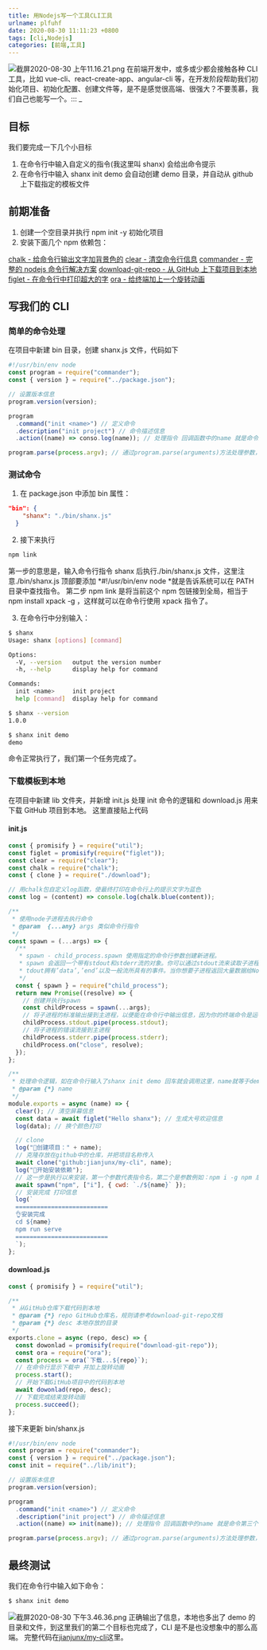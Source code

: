 ```yaml
---
title: 用Nodejs写一个工具CLI工具
urlname: plfuhf
date: 2020-08-30 11:11:23 +0800
tags: [cli,Nodejs]
categories: [前端,工具]
---
```


![截屏2020-08-30 上午11.16.21.png](https:/jianjun-1251280787.file.myqcloud.com/post/1598757500590-56b8396d-9b16-4406-84bf-0eb865b81612.png)
在前端开发中，或多或少都会接触各种 CLI 工具，比如 vue-cli、react-create-app、angular-cli 等，在开发阶段帮助我们初始化项目、初始化配置、创建文件等，是不是感觉很高端、很强大？不要羡慕，我们自己也能写一个。:::
\_

## 目标

我们要完成一下几个小目标

1. 在命令行中输入自定义的指令(我这里叫 shanx) 会给出命令提示
1. 在命令行中输入 shanx init demo 会自动创建 demo 目录，并自动从 github 上下载指定的模板文件

## 前期准备

1. 创建一个空目录并执行 npm init -y 初始化项目
1. 安装下面几个 npm 依赖包：

[chalk - 给命令行输出文字加背景色的](https://github.com/chalk/chalk#readme)
[clear - 清空命令行信息](https://github.com/bahamas10/node-clear#readme)
[commander - 完整的 nodejs 命令行解决方案](https://github.com/tj/commander.js#readme)
[download-git-repo - 从 GitHub 上下载项目到本地](https://gitlab.com/flippidippi/download-git-repo#readme)
[figlet - 在命令行中打印超大的字](https://github.com/patorjk/figlet.js#readme)
[ora - 给终端加上一个旋转动画](https://github.com/sindresorhus/ora#readme)

## 写我们的 CLI

### 简单的命令处理

在项目中新建 bin 目录，创建 shanx.js 文件，代码如下

```javascript
#!/usr/bin/env node
const program = require("commander");
const { version } = require("../package.json");

// 设置版本信息
program.version(version);

program
  .command("init <name>") // 定义命令
  .description("init project") // 命令描述信息
  .action((name) => conso.log(name)); // 处理指令 回调函数中的name 就是命令第三个参数的值 如：shanx init demo 那么name就等于demo

program.parse(process.argv); // 通过program.parse(arguments)方法处理参数，没有被使用的选项会存放在program.args数组中。
```

### 测试命令

1. 在 package.json 中添加 bin 属性：

```json
"bin": {
    "shanx": "./bin/shanx.js"
  }
```

2. 接下来执行

```bash
npm link
```

第一步的意思是，输入命令行指令 shanx 后执行./bin/shanx.js 文件，这里注意./bin/shanx.js 顶部要添加 *#!/usr/bin/env node *就是告诉系统可以在 PATH 目录中查找指令。
第二步 npm link 是将当前这个 npm 包链接到全局，相当于 npm install xpack -g ，这样就可以在命令行使用 xpack 指令了。

3. 在命令行中分别输入：

```bash
$ shanx
Usage: shanx [options] [command]

Options:
  -V, --version   output the version number
  -h, --help      display help for command

Commands:
  init <name>     init project
  help [command]  display help for command

$ shanx --version
1.0.0

$ shanx init demo
demo
```

命令正常执行了，我们第一个任务完成了。

### 下载模板到本地

在项目中新建 lib 文件夹，并新增 init.js 处理 init 命令的逻辑和 download.js 用来下载 GitHub 项目到本地。
这里直接贴上代码

#### init.js

```javascript
const { promisify } = require("util");
const figlet = promisify(require("figlet"));
const clear = require("clear");
const chalk = require("chalk");
const { clone } = require("./download");

// 用chalk包自定义log函数，使最终打印在命令行上的提示文字为蓝色
const log = (content) => console.log(chalk.blue(content));

/**
 * 使用node子进程去执行命令
 * @param  {...any} args 类似命令行指令
 */
const spawn = (...args) => {
  /**
   * spawn - child_process.spawn 使用指定的命令行参数创建新进程。
   * spawn 会返回一个带有stdout和stderr流的对象。你可以通过stdout流来读取子进程返回给Node.js的数据。s
   * tdout拥有’data’,’end’以及一般流所具有的事件。当你想要子进程返回大量数据给Node时，比如说图像处理，读取二进制数据等等，你最好使用spawn方法。
   */
  const { spawn } = require("child_process");
  return new Promise((resolve) => {
    // 创建并执行spawn
    const childProcess = spawn(...args);
    // 将子进程的标准输出接到主进程，以便能在命令行中输出信息，因为你的终端命令是运行在主进程中的，所以子进程的输出信息是看不到的
    childProcess.stdout.pipe(process.stdout);
    // 将子进程的错误流接到主进程
    childProcess.stderr.pipe(process.stderr);
    childProcess.on("close", resolve);
  });
};

/**
 * 处理命令逻辑，如在命令行输入了shanx init demo 回车就会调用这里，name就等于demo
 * @param {*} name
 */
module.exports = async (name) => {
  clear(); // 清空屏幕信息
  const data = await figlet("Hello shanx"); // 生成大号欢迎信息
  log(data); // 换个颜色打印

  // clone
  log("🚀创建项目：" + name);
  // 克隆存放在github中的仓库，并把项目名称传入
  await clone("github:jianjunx/my-cli", name);
  log("🔨开始安装依赖");
  // 这一步是执行以来安装，第一个参数代表指令名，第二个是参数例如：npm i -g npm 后面三个参数都要放到这个数组中，第三个对象中的cwd代表命令进到哪个目录中执行
  await spawn("npm", ["i"], { cwd: `./${name}` });
  // 安装完成 打印信息
  log(`
  ==========================
  👌安装完成
  cd ${name}
  npm run serve
  ==========================
  `);
};
```

#### download.js

```javascript
const { promisify } = require("util");

/**
 * 从GitHub仓库下载代码到本地
 * @param {*} repo GitHub仓库名，规则请参考download-git-repo文档
 * @param {*} desc 本地存放的目录
 */
exports.clone = async (repo, desc) => {
  const dowonlad = promisify(require("download-git-repo"));
  const ora = require("ora");
  const process = ora(`下载...${repo}`);
  // 在命令行显示下载中 并加上旋转动画
  process.start();
  // 开始下载GitHub项目中的代码到本地
  await dowonlad(repo, desc);
  // 下载完成结束旋转动画
  process.succeed();
};
```

接下来更新 bin/shanx.js

```javascript
#!/usr/bin/env node
const program = require("commander");
const { version } = require("../package.json");
const init = require("../lib/init");

// 设置版本信息
program.version(version);

program
  .command("init <name>") // 定义命令
  .description("init project") // 命令描述信息
  .action((name) => init(name)); // 处理指令 回调函数中的name 就是命令第三个参数的值 如：shanx init demo 那么name就等于demo

program.parse(process.argv); // 通过program.parse(arguments)方法处理参数，没有被使用的选项会存放在program.args数组中。
```

## 最终测试

我们在命令行中输入如下命令：

```bash
$ shanx init demo
```

![截屏2020-08-30 下午3.46.36.png](https:/jianjun-1251280787.file.myqcloud.com/post/1598773613685-2508e7d4-a315-4e2b-93e8-1cb731117c99.png)
正确输出了信息，本地也多出了 demo 的目录和文件，到这里我们的第二个目标也完成了，CLI 是不是也没想象中的那么高端。
完整代码在[jianjunx/my-cli](https://github.com/jianjunx/my-cli)这里。
